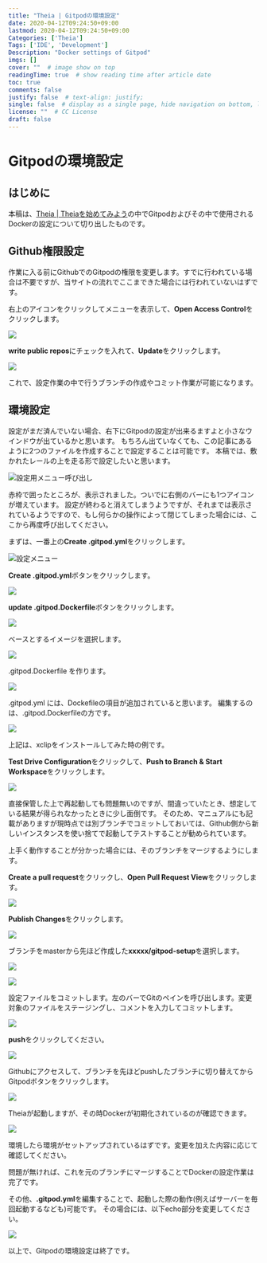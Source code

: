 ```yaml
---
title: "Theia | Gitpodの環境設定"
date: 2020-04-12T09:24:50+09:00
lastmod: 2020-04-12T09:24:50+09:00
Categories: ['Theia']
Tags: ['IDE', 'Development']
Description: "Docker settings of Gitpod"
imgs: []
cover: ""  # image show on top
readingTime: true  # show reading time after article date
toc: true
comments: false
justify: false  # text-align: justify;
single: false  # display as a single page, hide navigation on bottom, like as about page.
license: ""  # CC License
draft: false
---
```


# Gitpodの環境設定

## はじめに

本稿は、[Theia | Theiaを始めてみよう](http://localhost:1313/theia/theia/)の中でGitpodおよびその中で使用されるDockerの設定について切り出したものです。

## Github権限設定

作業に入る前にGithubでのGitpodの権限を変更します。すでに行われている場合は不要ですが、当サイトの流れでここまできた場合には行われていないはずです。

右上のアイコンをクリックしてメニューを表示して、**Open Access Control**をクリックします。

![](../assets/2020-04-13-14-22-40.png)

**write public repos**にチェックを入れて、**Update**をクリックします。

![](../assets/2020-04-13-14-23-28.png)

これで、設定作業の中で行うブランチの作成やコミット作業が可能になります。

## 環境設定

設定がまだ済んでいない場合、右下にGitpodの設定が出来るますよと小さなウインドウが出ているかと思います。
もちろん出ていなくても、この記事にあるように2つのファイルを作成することで設定することは可能です。
本稿では、敷かれたレールの上を走る形で設定したいと思います。

![設定用メニュー呼び出し](../assets/2020-04-13-00-47-24.png)

赤枠で囲ったところが、表示されました。ついでに右側のバーにも1つアイコンが増えています。
設定が終わると消えてしまうようですが、それまでは表示されているようですので、もし何らかの操作によって閉じてしまった場合には、ここから再度呼び出してください。

まずは、一番上の**Create .gitpod.yml**をクリックします。

![設定メニュー](../assets/2020-04-13-01-07-51.png)

**Create .gitpod.yml**ボタンをクリックします。

![](../assets/2020-04-13-01-01-51.png)

**update .gitpod.Dockerfile**ボタンをクリックします。

![](../assets/2020-04-13-01-05-29.png)

ベースとするイメージを選択します。

![](../assets/2020-04-13-01-13-41.png)

.gitpod.Dockerfile を作ります。

![](../assets/2020-04-13-01-22-10.png)

.gitpod.yml には、Dockefileの項目が追加されていると思います。
編集するのは、.gitpod.Dockerfileの方です。

![](../assets/2020-04-13-01-37-46.png)

上記は、xclipをインストールしてみた時の例です。

**Test Drive Configuration**をクリックして、**Push to Branch & Start Workspace**をクリックします。

![](../assets/2020-04-13-01-41-27.png)


直接保管した上で再起動しても問題無いのですが、間違っていたとき、想定している結果が得られなかったときに少し面倒です。
そのため、マニュアルにも記載がありますが現時点では別ブランチでコミットしておいては、Github側から新しいインスタンスを使い捨てで起動してテストすることが勧められています。

上手く動作することが分かった場合には、そのブランチをマージするようにします。

**Create a pull request**をクリックし、**Open Pull Request View**をクリックします。

![](../assets/2020-04-13-02-02-06.png)

**Publish Changes**をクリックします。

![](../assets/2020-04-13-02-03-07.png)

ブランチをmasterから先ほど作成した**xxxxx/gitpod-setup**を選択します。

![](../assets/2020-04-13-02-03-38.png)


![](../assets/2020-04-13-02-04-06.png)


設定ファイルをコミットします。左のバーでGitのペインを呼び出します。変更対象のファイルをステージングし、コメントを入力してコミットします。

![](../assets/2020-04-13-02-22-30.png)


**push**をクリックしてください。

![](../assets/2020-04-13-02-04-21.png)


Githubにアクセスして、ブランチを先ほどpushしたブランチに切り替えてからGitpodボタンをクリックします。

![](../assets/2020-04-13-02-05-28.png)


Theiaが起動しますが、その時Dockerが初期化されているのが確認できます。

![](../assets/2020-04-13-02-05-43.png)


環境したら環境がセットアップされているはずです。変更を加えた内容に応じて確認してください。

問題が無ければ、これを元のブランチにマージすることでDockerの設定作業は完了です。

その他、**.gitpod.yml**を編集することで、起動した際の動作(例えばサーバーを毎回起動するなども)可能です。
その場合には、以下echo部分を変更してください。

![](../assets/2020-04-13-02-28-55.png)

以上で、Gitpodの環境設定は終了です。
